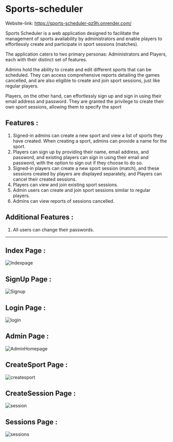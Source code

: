 # Sports-scheduler

Website-link: https://sports-scheduler-pz9h.onrender.com/

Sports Scheduler is a web application designed to facilitate the management of sports availability by administrators and enable players to effortlessly create and participate in sport sessions (matches).

The application caters to two primary personas: Administrators and Players, each with their distinct set of features.

Admins hold the ability to create and edit different sports that can be scheduled. They can access comprehensive reports detailing the games cancelled, and are also eligible to create and join sport sessions, just like regular players.

Players, on the other hand, can effortlessly sign up and sign in using their email address and password. They are granted the privilege to create their own sport sessions, allowing them to specify the sport

**Features :**
---
1. Signed-in admins can create a new sport and view a list of sports they have created. When creating a sport, admins can provide a name for the sport.
2. Players can sign up by providing their name, email address, and password, and existing players can sign in using their email and password, with the option to sign out if they choose to do so.
3. Signed-in players can create a new sport session (match), and these sessions created by players are displayed separately, and Players can cancel their created sessions.
4. Players can view and join existing sport sessions.
5. Admin users can create and join sport sessions similar to regular players.
6. Admins can view reports of sessions cancelled.

**Additional Features :**
---
1. All users can change their passwords.


---
**Index Page :**
---
![Indexpage](https://github.com/Hanveshith/Sports-scheduler/assets/110842917/0347f347-50e8-41ac-96a2-5a85419fcafa)



**SignUp Page :**
---
![Signup](https://github.com/Hanveshith/Sports-scheduler/assets/110842917/3d7a7049-d16c-4c8c-8988-d3ef8b54d2ef)


**Login Page :**
---
![login](https://github.com/Hanveshith/Sports-scheduler/assets/110842917/785445db-f3c3-4ddd-990a-c4b146721329)


**Admin Page :**
---
![AdminHomepage](https://github.com/Hanveshith/Sports-scheduler/assets/110842917/d5a65755-9ac2-4a24-a6d4-c8950619491b)


**CreateSport Page :**
---
![createsport](https://github.com/Hanveshith/Sports-scheduler/assets/110842917/e89c8b46-5c2d-4265-9f14-7920b4a773a7)


**CreateSession Page :**
---
![session](https://github.com/Hanveshith/Sports-scheduler/assets/110842917/c6c3506e-b09b-45b8-8ad9-e7e1b052f325)


**Sessions Page :**
---
![sessions](https://github.com/Hanveshith/Sports-scheduler/assets/110842917/f6c2eb79-054e-4975-ade5-6314a11c9cf5)

